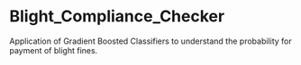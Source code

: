 # Blight_Compliance_Checker
Application of Gradient Boosted Classifiers to understand the probability for payment of blight fines.
